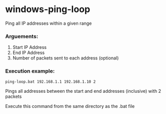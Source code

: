 # windows-ping-loop
Ping all IP addresses within a given range

### Arguements:
1. Start IP Address
2. End IP Address
3. Number of packets sent to each address (optional)

### Execution example:

`ping-loop.bat 192.168.1.1 192.168.1.10 2`

Pings all addresses between the start and end addresses (inclusive) with 2 packets

Execute this command from the same directory as the .bat file